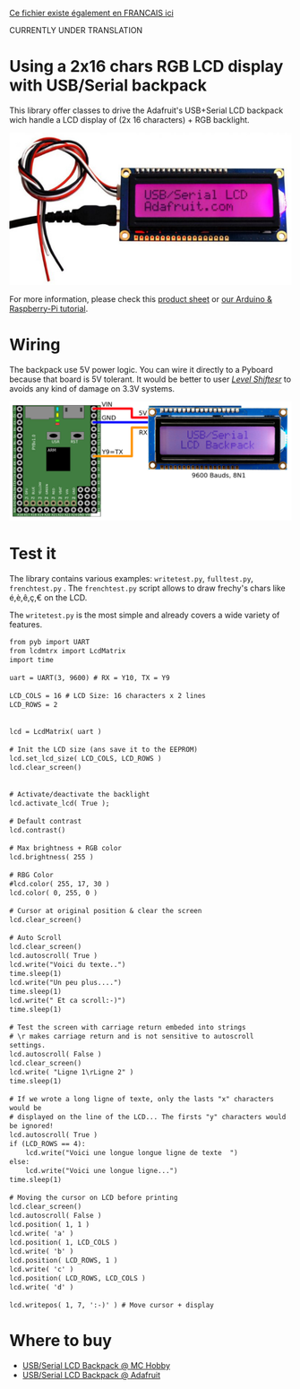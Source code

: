[Ce fichier existe également en FRANCAIS ici](readme.md)

CURRENTLY UNDER TRANSLATION


# Using a 2x16 chars RGB LCD display with USB/Serial backpack

This library offer classes to drive the Adafruit's USB+Serial LCD backpack wich handle a LCD display of (2x 16 characters) + RGB backlight.

![USB/Serial LCD Backpack from Adafruit](docs/_static/lcdmatrix.jpg)

For more information, please check this [product sheet](http://shop.mchobby.be/product.php?id_product=475) or [our Arduino & Raspberry-Pi tutorial](http://wiki.mchobby.be/index.php?title=LCD-USB-TTL).

# Wiring

The backpack use 5V power logic. You can wire it directly to a Pyboard because that board is 5V tolerant. It would be better to user [_Level Shiftesr_](https://shop.mchobby.be/fr/breakout/131-convertisseur-logique-4-canaux-bi-directionnel-i2c-compatible-3232100001312-adafruit.html) to avoids any kind of damage on 3.3V systems.

![Wire the USB/Serial LCD to a Pyboard](docs/_static/lcdmtrx-to-pyboard.jpg)

# Test it

The library contains various examples: `writetest.py`, `fulltest.py`, `frenchtest.py` . The `frenchtest.py` script allows to draw frechy's chars like é,è,ê,ç,€ on the LCD.

The `writetest.py` is the most simple and already covers a wide variety of features.

```
from pyb import UART
from lcdmtrx import LcdMatrix
import time

uart = UART(3, 9600) # RX = Y10, TX = Y9

LCD_COLS = 16 # LCD Size: 16 characters x 2 lines
LCD_ROWS = 2


lcd = LcdMatrix( uart )

# Init the LCD size (ans save it to the EEPROM)
lcd.set_lcd_size( LCD_COLS, LCD_ROWS )
lcd.clear_screen()


# Activate/deactivate the backlight
lcd.activate_lcd( True );

# Default contrast
lcd.contrast()

# Max brightness + RGB color
lcd.brightness( 255 )

# RBG Color
#lcd.color( 255, 17, 30 )
lcd.color( 0, 255, 0 )

# Cursor at original position & clear the screen
lcd.clear_screen()

# Auto Scroll
lcd.clear_screen()
lcd.autoscroll( True )
lcd.write("Voici du texte..")
time.sleep(1)
lcd.write("Un peu plus....")
time.sleep(1)
lcd.write(" Et ca scroll:-)")
time.sleep(1)

# Test the screen with carriage return embeded into strings
# \r makes carriage return and is not sensitive to autoscroll settings.
lcd.autoscroll( False )
lcd.clear_screen()
lcd.write( "Ligne 1\rLigne 2" )
time.sleep(1)

# If we wrote a long ligne of texte, only the lasts "x" characters would be
# displayed on the line of the LCD... The firsts "y" characters would be ignored!
lcd.autoscroll( True )
if (LCD_ROWS == 4):
	lcd.write("Voici une longue longue ligne de texte  ")
else:
	lcd.write("Voici une longue ligne...")
time.sleep(1)

# Moving the cursor on LCD before printing
lcd.clear_screen()
lcd.autoscroll( False )
lcd.position( 1, 1 )
lcd.write( 'a' )
lcd.position( 1, LCD_COLS )
lcd.write( 'b' )
lcd.position( LCD_ROWS, 1 )
lcd.write( 'c' )
lcd.position( LCD_ROWS, LCD_COLS )
lcd.write( 'd' )

lcd.writepos( 1, 7, ':-)' ) # Move cursor + display
```

# Where to buy
* [USB/Serial LCD Backpack @ MC Hobby](http://shop.mchobby.be/product.php?id_product=475)
* [USB/Serial LCD Backpack @ Adafruit](https://www.adafruit.com/product/782)
